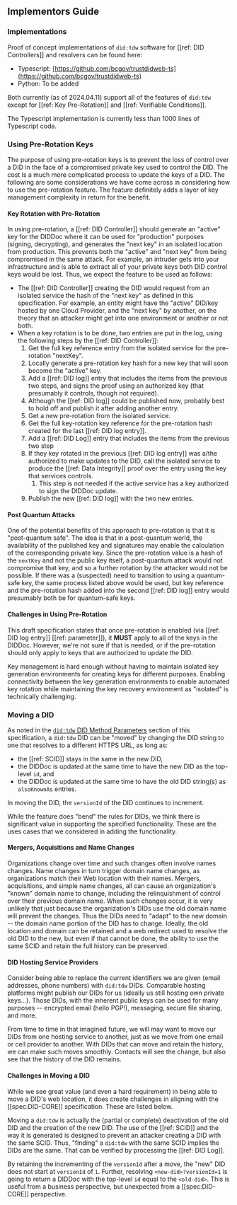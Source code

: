 ## Implementors Guide

### Implementations

Proof of concept implementations of `did:tdw` software for [[ref: DID Controllers]] and resolvers can be found here:

- Typescript: [https://github.com/bcgov/trustdidweb-ts](https://github.com/bcgov/trustdidweb-ts)
- Python: To be added

Both currently (as of 2024.04.11) support all of the features of `did:tdw` except for [[ref:  Key Pre-Rotation]] and [[ref: Verifiable Conditions]].

The Typescript implementation is currently less than 1000 lines of Typescript code.

### Using Pre-Rotation Keys

The purpose of using pre-rotation keys is to prevent the loss of control over a
DID in the face of a compromised private key used to control the DID. The cost
is a much more complicated process to update the keys of a DID. The following
are some considerations we have come across in considering how to use the
pre-rotation feature. The feature definitely adds a layer of key management
complexity in return for the benefit.

#### Key Rotation with Pre-Rotation

In using pre-rotation, a [[ref: DID Controller]] should generate an "active" key
for the DIDDoc where it can be used for "production" purposes (signing,
decrypting), and generates the "next key" in an isolated location from
production. This prevents both the "active" and "next key" from being compromised in the
same attack. For example, an intruder gets into your infrastructure and is able to extract all of your
private keys both DID control keys would be lost. Thus, we expect the feature to be used as follows:

- The [[ref: DID Controller]] creating the DID would request from an isolated
  service the hash of the "next key" as defined in this specification. For
  example, an entity might have the "active" DID/key hosted by one Cloud
  Provider, and the "next key" by another, on the theory that an attacker might
  get into one environment or another or not both.
- When a key rotation is to be done, two entries are put in the log, using the following steps by the [[ref: DID Controller]]:
  1. Get the full key reference entry from the isolated service for the pre-rotation "nextKey".
  2. Locally generate a pre-rotation key hash for a new key that will soon become the "active" key.
  3. Add a [[ref: DID log]] entry that includes the items from the previous two steps, and signs the proof using an authorized key (that presumably it controls, though not required).
    1. Although the [[ref: DID log]] could be published now, probably best to hold off and publish it after adding another entry.
  4. Get a new pre-rotation from the isolated service.
  5. Get the full key-rotation key reference for the pre-rotation hash created for the last [[ref: DID log entry]].
  6. Add a [[ref: DID Log]] entry that includes the items from the previous two step
  7. If they key rotated in the previous [[ref: DID log entry]] was a/the
     authorized to make updates to the DID, call the isolated service to produce
     the [[ref: Data Integrity]] proof over the entry using the key that
     services controls.
     1. This step is not needed if the active service has a key authorized to sign the DIDDoc update.
  8. Publish the new [[ref: DID log]] with the two new entries.

#### Post Quantum Attacks

One of the potential benefits of this approach to pre-rotation is that it is
"post-quantum safe". The idea is that in a post-quantum world, the availability
of the published key and signatures may enable the calculation of the
corresponding private key. Since the pre-rotation value is a hash of the
`nextKey` and not the public key itself, a post-quantum attack would not
compromise that key, and so a further rotation by the attacker would not be
possible. If there was a (suspected) need to transition to using a quantum-safe
key, the same process listed above would be used, but key reference and the
pre-rotation hash added into the second [[ref: DID log]] entry would presumably
both be for quantum-safe keys.

#### Challenges in Using Pre-Rotation

This draft specification states that once pre-rotation is enabled (via [[ref:
DID log entry]] [[ref: parameter]]), it **MUST** apply to all of the keys in the
DIDDoc. However, we're not sure if that is needed, or if the pre-rotation should
only apply to keys that are authorized to update the DID.

Key management is hard enough without having to maintain isolated key generation
environments for creating keys for different purposes. Enabling connectivity between
the key generation environments to enable automated key rotation while maintaining the
key recovery environment as "isolated" is technically challenging.

### Moving a DID

As noted in the [`did:tdw` DID Method Parameters](#didtdw-did-method-parameters) section of this specification,
a `did:tdw` DID can be "moved" by changing the DID string to one that resolves to a different HTTPS URL, as
long as:

- the [[ref: SCID]] stays in the same in the new DID,
- the DIDDoc is updated at the same time to have the new DID as the top-level `id`, and
- the DIDDoc is updated at the same time to have the old DID string(s) as `alsoKnownAs` entries.

In moving the DID, the `versionId` of the DID continues to increment.

While the feature does "bend" the rules for DIDs, we think there is significant value in supporting
the specified functionality. These are the uses cases that we considered in adding the functionality.

#### Mergers, Acquisitions and Name Changes

Organizations change over time and such changes often involve names changes.
Name changes in turn trigger domain name changes, as organizations match their
Web location with their names. Mergers, acquisitions, and simple name changes,
all can cause an organization's "known" domain name to change, including the
relinquishment of control over their previous domain name. When such changes
occur, it is very unlikely that just because the organization's DIDs use the old
domain name will prevent the changes. Thus the DIDs need to "adapt" to the new
domain -- the domain name portion of the DID has to change. Ideally, the old
location and domain can be retained and a web redirect used to resolve the old
DID to the new, but even if that cannot be done, the ability to use the same
SCID and retain the full history can be preserved.

#### DID Hosting Service Providers

Consider being able to replace the current identifiers we are given (email
addresses, phone numbers) with `did:tdw` DIDs. Comparable hosting platforms
might publish our DIDs for us (ideally us still hosting own private keys...).
Those DIDs, with the inherent public keys can be used for many purposes --
encrypted email (hello PGP!), messaging, secure file sharing, and more.

From time to time in that imagined future, we will may want to move our DIDs
from one hosting service to another, just as we move from one email or cell
provider to another. With DIDs that can move and retain the history, we can make
such moves smoothly. Contacts will see the change, but also see that the history
of the DID remains.

#### Challenges in Moving a DID

While we see great value (and even a hard requirement) in being able to move a
DID's web location, it does create challenges in aligning with the
[[spec:DID-CORE]] specification. These are listed below.

Moving a `did:tdw` is actually the (partial or complete) deactivation of the old
DID and the creation of the new DID. The use of the [[ref: SCID]] and the way it is generated
is designed to prevent an attacker creating a DID with the same SCID. Thus, "finding" a `did:tdw`
with the same SCID implies the DIDs are the same. That can be verified by processing the
[[ref: DID Log]].

By retaining the incrementing of the `versionId` after a move, the "new" DID
does not start at `versionId` of `1`. Further, resolving `<new-did>?versionId=1`
is going to return a DIDDoc with the top-level `id` equal to the `<old-did>`.
This is useful from a business perspective, but unexpected from a
[[spec:DID-CORE]] perspective.

